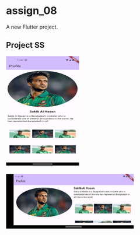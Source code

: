 # assign_08

A new Flutter project.

## Project SS
 <div style="margin-bottom: 20px;">
       <img src="../images/4.png" width="200" height="300" alt="Image 2">
</div>

<div style="margin-bottom: 20px;">
 
  <img src="../images/3_1.png" width="350" height="150" alt="Image 2">

</div>

